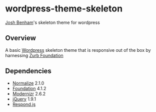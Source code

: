 wordpress-theme-skeleton
========================

[Josh Benham](http://joshbenham.net)'s skeleton theme for wordpress

Overview
--------

A basic [Wordpress](http://wordpress.org) skeleton theme that is responsive out of the box by
harnessing [Zurb Foundation](http://foundation.zurb.com/)

Dependencies
------------

 - [Normalize](http://necolas.github.io/normalize.css/) 2.1.0
 - [Foundation](http://foundation.zurb.com/) 4.1.2
 - [Modernizr](http://modernizr.com/) 2.6.2
 - [jQuery](http://jquery.com/) 1.9.1
 - [Respond.js](https://github.com/scottjehl/Respond)
